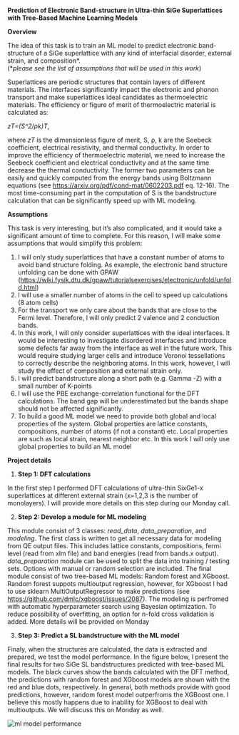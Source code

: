 **Prediction of Electronic Band-structure in Ultra-thin SiGe Superlattices with Tree-Based Machine Learning Models**

**Overview**

The idea of this task is to train an ML model to predict electronic band-structure of a SiGe superlattice with any kind of interfacial disorder, external strain, and composition*.   
(**please see the list of assumptions that will be used in this work*)

Superlattices are periodic structures that contain layers of different materials. The interfaces significantly impact the electronic and phonon transport and make superlattices ideal candidates as thermoelectric materials. The efficiency or figure of merit of thermoelectric material is calculated as:

*zT=(S^2/ρk)T*,

where *zT* is the dimensionless figure of merit, S, ρ, k  are the Seebeck coefficient, electrical resistivity, and thermal conductivity. In order to improve the efficiency of thermoelectric material, we need to increase the Seebeck coefficient and electrical conductivity and at the same time decrease the thermal conductivity.  The former two parameters can be easily and quickly computed from the energy bands using Boltzmann equations (see https://arxiv.org/pdf/cond-mat/0602203.pdf eq. 12-16). The most time-consuming part in the computation of S is the bandstructure calculation that can be significantly speed up with ML modeling. 
 

**Assumptions**

This task is very interesting, but it’s also complicated, and it would take a significant amount of time to complete. For this reason, I will make some assumptions that would simplify this problem:
1. I will only study superlattices that have a constant number of atoms to avoid band structure folding. As example, the electronic band structure unfolding can be done with GPAW (https://wiki.fysik.dtu.dk/gpaw/tutorialsexercises/electronic/unfold/unfold.html)
2. I will use a smaller number of atoms in the cell to speed up calculations (8 atom cells)
3. For the transport we only care about the bands that are close to the Fermi level. Therefore, I will only predict 2 valence and 2 conduction bands. 
4. In this work, I will only consider superlattices with the ideal interfaces. It would be interesting to investigate disordered interfaces and introduce some defects far away from the interface as well in the future work. This would require studying larger cells and introduce Voronoi tessellations to correctly describe the neighboring atoms. In this work, however, I will study the effect of composition and external strain only. 
5. I will predict bandstructure along a short path (e.g. Gamma -Z) with a small number of K-points
6. I will use the PBE exchange-correlation functional for the DFT calculations. The band gap will be underestimated but the bands shape should not be affected significantly. 
7. To build a good ML model we need to provide both global and local properties of the system. Global properties are lattice constants, compositions, number of atoms (if not a constant) etc. Local properties are such as local strain, nearest neighbor etc. In this work I will only use global properties to build an ML model  


**Project details**

1. **Step 1: DFT calculations** 

In the first step I performed DFT calculations of ultra-thin SixGe1-x superlattices at different external strain (x=1,2,3 is the number of monolayers). I will provide more details on this step during our Monday call.   

2. **Step 2: Develop a module for ML modeling**

This module consist of 3 classes: *read_data*, *data_preparation*, and *modeling*. The first class is written to get all necessary data for modeling from QE output files. This includes lattice constants, compositions, fermi level (read from xlm file) and band energies (read from bands.x output). *data_preparation* module can be used to split the data into training / testing sets. Options with manual or random selection are included. The final module consist of two tree-based ML models: Random forest and XGboost. Random forest suppots multioutput regression, however, for XGboost I had to use sklearn MultiOutputRegressor to make predictions (see https://github.com/dmlc/xgboost/issues/2087). The modeling is perfromed with automatic hyperparameter search using Bayesian optimization. To reduce possibility of overfitting, an option for n-fold cross validation is added. More details will be provided on Monday 
 
3. **Step 3: Predict a SL bandstructure with the ML model**

Finaly, when the structures are calculated, the data is extracted and prepared, we test the model performance. In the figure below, I present the final results for two SiGe SL bandstructures predicted with tree-based ML models. The black curves show the bands calculated with the DFT method, the predictions with random forest and XGboost models are shown with the red and blue dots, respectively. In general, both methods provide with good predictions, however, random forest model outperfroms the XGBoost one. I believe this mostly happens due to inability for XGBoost to deal with multioutputs. We will discuss this on Monday as well.  

![ml model performance](https://user-images.githubusercontent.com/64281595/139505384-c190b36a-62a3-48ee-9360-b1d56e0efeea.png)


